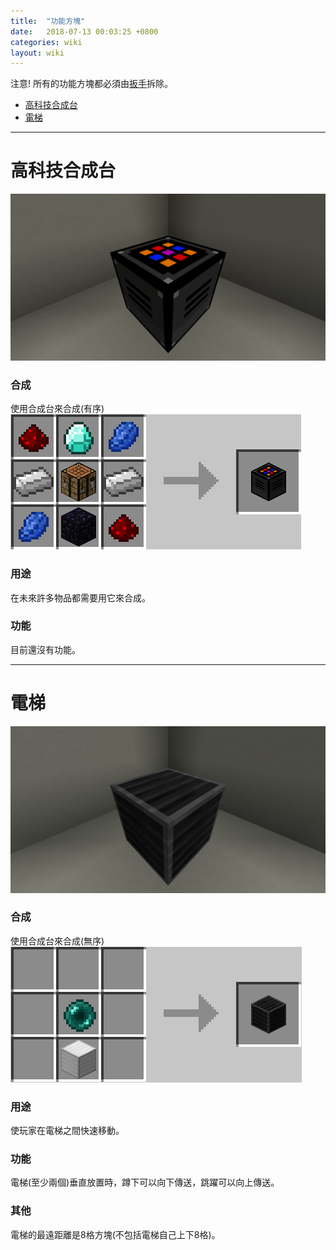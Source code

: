 ```yaml
---
title:  "功能方塊"
date:   2018-07-13 00:03:25 +0800
categories: wiki
layout: wiki
---
```


注意! 所有的功能方塊都必須由[扳手](/_posts/2018-07-13-tools/#扳手)拆除。

* [高科技合成台](#高科技合成台)
* [電梯](#電梯)

*****
# 高科技合成台
![](/assets/img/wiki/ht-ct/overview.png)
### 合成
使用合成台來合成(有序)
![](/assets/img/wiki/ht-ct/recipe.png)
### 用途
在未來許多物品都需要用它來合成。
### 功能
目前還沒有功能。

*****
# 電梯
![](/assets/img/wiki/elevator/overview.png)
### 合成
使用合成台來合成(無序)
![](/assets/img/wiki/elevator/recipe.png)
### 用途
使玩家在電梯之間快速移動。
### 功能
電梯(至少兩個)垂直放置時，蹲下可以向下傳送，跳躍可以向上傳送。
### 其他
電梯的最遠距離是8格方塊(不包括電梯自己上下8格)。
